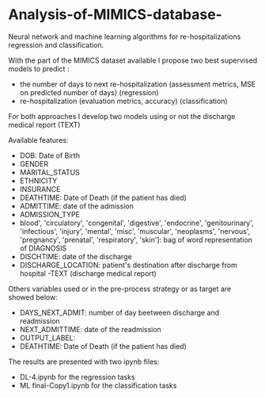 # Analysis-of-MIMICS-database-
Neural network and machine learning algorithms for re-hospitalizations regression and classification. 

With the part of the MIMICS dataset available I propose two best  supervised models to 
predict : 
- the number of days to next re-hospitalization (assessment metrics, MSE on predicted 
number of days) (regression) 
- re-hospitalization (evaluation metrics, accuracy) (classification)

For both approaches I develop two models using or not the discharge medical report (TEXT)

Available features: 
- DOB: Date of Birth 
- GENDER 
- MARITAL_STATUS 
- ETHNICITY 
- INSURANCE 
- DEATHTIME: Date of Death (if the patient has died) 
- ADMITTIME: date of the admission 
- ADMISSION_TYPE  
- blood', 'circulatory', 'congenital', 'digestive', 'endocrine', 'genitourinary', 'infectious', 
'injury',  'mental',  'misc',  'muscular',  'neoplasms',  'nervous',  'pregnancy',  'prenatal', 
'respiratory', 'skin']: bag of word representation of DIAGNOSIS 
- DISCHTIME: date of the discharge 
- DISCHARGE_LOCATION: patient's destination after discharge from hospital 
-TEXT (discharge medical report) 
 
Others variables used or in the pre-process strategy or as target are showed below:  
- DAYS_NEXT_ADMIT: number of day beetween discharge and readmission 
- NEXT_ADMITTIME: date of the readmission 
- OUTPUT_LABEL: 
- DEATHTIME: Date of Death (if the patient has died) 
 

The results are presented with two ipynb files: 
- DL-4.ipynb for the regression tasks 
- ML final-Copy1.ipynb for the classification tasks
